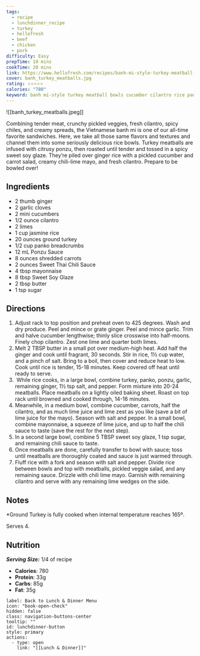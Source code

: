 ```yaml
---
tags:
  - recipe
  - lunchdinner_recipe
  - turkey
  - hellofresh
  - beef
  - chicken
  - pork
difficulty: Easy
prepTime: 10 mins
cookTime: 20 mins
link: https://www.hellofresh.com/recipes/banh-mi-style-turkey-meatball-bowls-63c6c71ea44f70e36b05bcfd
cover: banh_turkey_meatballs.jpg
rating: ⭐️⭐️⭐️⭐️⭐️
calories: "780"
keyword: banh mi-style turkey meatball bowls cucumber cilantro rice panko breadcrumbs ponzu sauce sweet thai chili sauce mayonnaise sweet soy glaze ground turkey
---
```

![[banh_turkey_meatballs.jpeg]]

Combining tender meat, crunchy pickled veggies, fresh cilantro, spicy chiles, and creamy spreads, the Vietnamese banh mi is one of our all-time favorite sandwiches. Here, we take all those same flavors and textures and channel them into some seriously delicious rice bowls. Turkey meatballs are infused with citrusy ponzu, then roasted until tender and tossed in a spicy sweet soy glaze. They’re piled over ginger rice with a pickled cucumber and carrot salad, creamy chili-lime mayo, and fresh cilantro. Prepare to be bowled over!

## Ingredients
- 2 thumb ginger
- 2 garlic cloves
- 2 mini cucumbers
- 1/2 ounce cilantro
- 2 limes
- 1 cup jasmine rice
- 20 ounces ground turkey
- 1/2 cup panko breadcrumbs
- 12 mL Ponzu Sauce
- 8 ounces shredded carrots
- 2 ounces Sweet Thai Chili Sauce
- 4 tbsp mayonnaise
- 8 tbsp Sweet Soy Glaze
- 2 tbsp butter
- 1 tsp sugar


## Directions
1. Adjust rack to top position and preheat oven to 425 degrees. Wash and dry produce. Peel and mince or grate ginger. Peel and mince garlic. Trim and halve cucumber lengthwise; thinly slice crosswise into half-moons. Finely chop cilantro. Zest one lime and quarter both limes.
2. Melt 2 TBSP butter in a small pot over medium-high heat. Add half the ginger and cook until fragrant, 30 seconds. Stir in rice, 1½ cup water, and a pinch of salt. Bring to a boil, then cover and reduce heat to low. Cook until rice is tender, 15-18 minutes. Keep covered off heat until ready to serve.
3.  While rice cooks, in a large bowl, combine turkey, panko, ponzu, garlic, remaining ginger, 1½ tsp salt, and pepper. Form mixture into 20-24 meatballs. Place meatballs on a lightly oiled baking sheet. Roast on top rack until browned and cooked through, 14-16 minutes.
4. Meanwhile, in a medium bowl, combine cucumber, carrots, half the cilantro, and as much lime juice and lime zest as you like (save a bit of lime juice for the mayo). Season with salt and pepper. In a small bowl, combine mayonnaise, a squeeze of lime juice, and up to half the chili sauce to taste (save the rest for the next step).
5. In a second large bowl, combine 5 TBSP sweet soy glaze, 1 tsp sugar, and remaining chili sauce to taste. 
6. Once meatballs are done, carefully transfer to bowl with sauce; toss until meatballs are thoroughly coated and sauce is just warmed through.
7. Fluff rice with a fork and season with salt and pepper. Divide rice between bowls and top with meatballs, pickled veggie salad, and any remaining sauce. Drizzle with chili lime mayo. Garnish with remaining cilantro and serve with any remaining lime wedges on the side.


## Notes
*Ground Turkey is fully cooked when internal temperature reaches 165º.

Serves 4.
## Nutrition
***Serving Size:*** 1/4 of recipe
- **Calories**: 780
- **Protein**: 33g
- **Carbs**: 85g
- **Fat**: 35g


```meta-bind-button
label: Back to Lunch & Dinner Menu
icon: "book-open-check"
hidden: false
class: navigation-buttons-center
tooltip: ""
id: lunchdinner-button
style: primary
actions:
  - type: open
    link: "[[Lunch & Dinner]]"

```
 
